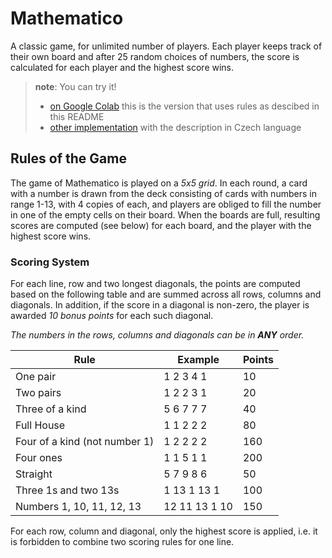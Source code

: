 # Mathematico

A classic game, for unlimited number of players. Each player keeps track of
their own board and after 25 random choices of numbers, the score is calculated
for each player and the highest score wins.

> **note**: You can try it!
    <ul>
        <li>[on Google Colab](https://colab.research.google.com/drive/1HuVb5_FK9T3tkA8OjjQ40LhsSiQ1wlXm?usp=sharing) this is the version that uses rules as descibed in this README
        </li>
        <li>[other implementation](https://yetty.github.io/Matematico/) with the description in Czech language
        </li>
    </ul>


## Rules of the Game

The game of Mathematico is played on a *5x5 grid*. In each round, a card with a number is drawn
from the deck consisting of cards with numbers in range 1-13, with 4 copies of each, and players
are obliged to fill the number in one of the empty cells on their board. When the boards are full,
resulting scores are computed (see below) for each board, and the player with the highest score wins.

### Scoring System

For each line, row and two longest diagonals, the points are computed based on the following table
and are summed across all rows, columns and diagonals. In addition, if the score in a diagonal
is non-zero, the player is awarded *10 bonus points* for each such diagonal.

*The numbers in the rows, columns and diagonals can be in __ANY__ order.*


|             Rule                 |     Example    | Points
|--------------------------------- | -------------- | -------
|    One pair                      |  1  2  3  4  1 |   10
|    Two pairs                     |  1  2  2  3  1 |   20
|    Three of a kind               |  5  6  7  7  7 |   40
|    Full House                    |  1  1  2  2  2 |   80
|    Four of a kind (not number 1) |  1  2  2  2  2 |  160
|    Four ones                     |  1  1  5  1  1 |  200
|    Straight                      |  5  7  9  8  6 |   50
|    Three 1s and two 13s          |  1 13  1 13  1 |  100
|    Numbers 1, 10, 11, 12, 13     | 12 11 13  1 10 |  150


For each row, column and diagonal, only the highest score is applied, i.e. it is forbidden
to combine two scoring rules for one line.

